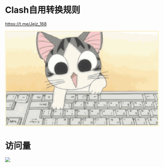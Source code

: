 # Clash自用转换规则

https://t.me/Jejz_168

 <div align=center>
<img src="https://raw.githubusercontent.com/Jejz168/Picture/main/mm.gif">
</div>

# 访问量

![](http://profile-counter.glitch.me/Jejz168-Clash/count.svg)

